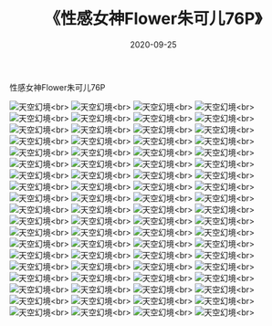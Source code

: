 ﻿---
layout: post
title: 《性感女神Flower朱可儿76P》
date: 2020-09-25
img: http://photo.orgx.cf/性感/2020/性感女神Flower朱可儿76P/000.jpg
tags: [美女,性感,泳衣]
---

性感女神Flower朱可儿76P



![天空幻境](http://photo.orgx.cf/性感/2020/性感女神Flower朱可儿76P/001.jpg''天空幻境'')<br>
![天空幻境](http://photo.orgx.cf/性感/2020/性感女神Flower朱可儿76P/002.jpg''天空幻境'')<br>
![天空幻境](http://photo.orgx.cf/性感/2020/性感女神Flower朱可儿76P/003.jpg''天空幻境'')<br>
![天空幻境](http://photo.orgx.cf/性感/2020/性感女神Flower朱可儿76P/004.jpg''天空幻境'')<br>
![天空幻境](http://photo.orgx.cf/性感/2020/性感女神Flower朱可儿76P/005.jpg''天空幻境'')<br>
![天空幻境](http://photo.orgx.cf/性感/2020/性感女神Flower朱可儿76P/006.jpg''天空幻境'')<br>
![天空幻境](http://photo.orgx.cf/性感/2020/性感女神Flower朱可儿76P/007.jpg''天空幻境'')<br>
![天空幻境](http://photo.orgx.cf/性感/2020/性感女神Flower朱可儿76P/008.jpg''天空幻境'')<br>
![天空幻境](http://photo.orgx.cf/性感/2020/性感女神Flower朱可儿76P/009.jpg''天空幻境'')<br>
![天空幻境](http://photo.orgx.cf/性感/2020/性感女神Flower朱可儿76P/010.jpg''天空幻境'')<br>
![天空幻境](http://photo.orgx.cf/性感/2020/性感女神Flower朱可儿76P/011.jpg''天空幻境'')<br>
![天空幻境](http://photo.orgx.cf/性感/2020/性感女神Flower朱可儿76P/012.jpg''天空幻境'')<br>
![天空幻境](http://photo.orgx.cf/性感/2020/性感女神Flower朱可儿76P/013.jpg''天空幻境'')<br>
![天空幻境](http://photo.orgx.cf/性感/2020/性感女神Flower朱可儿76P/014.jpg''天空幻境'')<br>
![天空幻境](http://photo.orgx.cf/性感/2020/性感女神Flower朱可儿76P/015.jpg''天空幻境'')<br>
![天空幻境](http://photo.orgx.cf/性感/2020/性感女神Flower朱可儿76P/016.jpg''天空幻境'')<br>
![天空幻境](http://photo.orgx.cf/性感/2020/性感女神Flower朱可儿76P/017.jpg''天空幻境'')<br>
![天空幻境](http://photo.orgx.cf/性感/2020/性感女神Flower朱可儿76P/018.jpg''天空幻境'')<br>
![天空幻境](http://photo.orgx.cf/性感/2020/性感女神Flower朱可儿76P/019.jpg''天空幻境'')<br>
![天空幻境](http://photo.orgx.cf/性感/2020/性感女神Flower朱可儿76P/020.jpg''天空幻境'')<br>
![天空幻境](http://photo.orgx.cf/性感/2020/性感女神Flower朱可儿76P/021.jpg''天空幻境'')<br>
![天空幻境](http://photo.orgx.cf/性感/2020/性感女神Flower朱可儿76P/022.jpg''天空幻境'')<br>
![天空幻境](http://photo.orgx.cf/性感/2020/性感女神Flower朱可儿76P/023.jpg''天空幻境'')<br>
![天空幻境](http://photo.orgx.cf/性感/2020/性感女神Flower朱可儿76P/024.jpg''天空幻境'')<br>
![天空幻境](http://photo.orgx.cf/性感/2020/性感女神Flower朱可儿76P/025.jpg''天空幻境'')<br>
![天空幻境](http://photo.orgx.cf/性感/2020/性感女神Flower朱可儿76P/026.jpg''天空幻境'')<br>
![天空幻境](http://photo.orgx.cf/性感/2020/性感女神Flower朱可儿76P/027.jpg''天空幻境'')<br>
![天空幻境](http://photo.orgx.cf/性感/2020/性感女神Flower朱可儿76P/028.jpg''天空幻境'')<br>
![天空幻境](http://photo.orgx.cf/性感/2020/性感女神Flower朱可儿76P/029.jpg''天空幻境'')<br>
![天空幻境](http://photo.orgx.cf/性感/2020/性感女神Flower朱可儿76P/030.jpg''天空幻境'')<br>
![天空幻境](http://photo.orgx.cf/性感/2020/性感女神Flower朱可儿76P/031.jpg''天空幻境'')<br>
![天空幻境](http://photo.orgx.cf/性感/2020/性感女神Flower朱可儿76P/032.jpg''天空幻境'')<br>
![天空幻境](http://photo.orgx.cf/性感/2020/性感女神Flower朱可儿76P/033.jpg''天空幻境'')<br>
![天空幻境](http://photo.orgx.cf/性感/2020/性感女神Flower朱可儿76P/034.jpg''天空幻境'')<br>
![天空幻境](http://photo.orgx.cf/性感/2020/性感女神Flower朱可儿76P/035.jpg''天空幻境'')<br>
![天空幻境](http://photo.orgx.cf/性感/2020/性感女神Flower朱可儿76P/036.jpg''天空幻境'')<br>
![天空幻境](http://photo.orgx.cf/性感/2020/性感女神Flower朱可儿76P/037.jpg''天空幻境'')<br>
![天空幻境](http://photo.orgx.cf/性感/2020/性感女神Flower朱可儿76P/038.jpg''天空幻境'')<br>
![天空幻境](http://photo.orgx.cf/性感/2020/性感女神Flower朱可儿76P/039.jpg''天空幻境'')<br>
![天空幻境](http://photo.orgx.cf/性感/2020/性感女神Flower朱可儿76P/040.jpg''天空幻境'')<br>
![天空幻境](http://photo.orgx.cf/性感/2020/性感女神Flower朱可儿76P/041.jpg''天空幻境'')<br>
![天空幻境](http://photo.orgx.cf/性感/2020/性感女神Flower朱可儿76P/042.jpg''天空幻境'')<br>
![天空幻境](http://photo.orgx.cf/性感/2020/性感女神Flower朱可儿76P/043.jpg''天空幻境'')<br>
![天空幻境](http://photo.orgx.cf/性感/2020/性感女神Flower朱可儿76P/044.jpg''天空幻境'')<br>
![天空幻境](http://photo.orgx.cf/性感/2020/性感女神Flower朱可儿76P/045.jpg''天空幻境'')<br>
![天空幻境](http://photo.orgx.cf/性感/2020/性感女神Flower朱可儿76P/046.jpg''天空幻境'')<br>
![天空幻境](http://photo.orgx.cf/性感/2020/性感女神Flower朱可儿76P/047.jpg''天空幻境'')<br>
![天空幻境](http://photo.orgx.cf/性感/2020/性感女神Flower朱可儿76P/048.jpg''天空幻境'')<br>
![天空幻境](http://photo.orgx.cf/性感/2020/性感女神Flower朱可儿76P/049.jpg''天空幻境'')<br>
![天空幻境](http://photo.orgx.cf/性感/2020/性感女神Flower朱可儿76P/050.jpg''天空幻境'')<br>
![天空幻境](http://photo.orgx.cf/性感/2020/性感女神Flower朱可儿76P/051.jpg''天空幻境'')<br>
![天空幻境](http://photo.orgx.cf/性感/2020/性感女神Flower朱可儿76P/052.jpg''天空幻境'')<br>
![天空幻境](http://photo.orgx.cf/性感/2020/性感女神Flower朱可儿76P/053.jpg''天空幻境'')<br>
![天空幻境](http://photo.orgx.cf/性感/2020/性感女神Flower朱可儿76P/054.jpg''天空幻境'')<br>
![天空幻境](http://photo.orgx.cf/性感/2020/性感女神Flower朱可儿76P/055.jpg''天空幻境'')<br>
![天空幻境](http://photo.orgx.cf/性感/2020/性感女神Flower朱可儿76P/056.jpg''天空幻境'')<br>
![天空幻境](http://photo.orgx.cf/性感/2020/性感女神Flower朱可儿76P/057.jpg''天空幻境'')<br>
![天空幻境](http://photo.orgx.cf/性感/2020/性感女神Flower朱可儿76P/058.jpg''天空幻境'')<br>
![天空幻境](http://photo.orgx.cf/性感/2020/性感女神Flower朱可儿76P/059.jpg''天空幻境'')<br>
![天空幻境](http://photo.orgx.cf/性感/2020/性感女神Flower朱可儿76P/060.jpg''天空幻境'')<br>
![天空幻境](http://photo.orgx.cf/性感/2020/性感女神Flower朱可儿76P/061.jpg''天空幻境'')<br>
![天空幻境](http://photo.orgx.cf/性感/2020/性感女神Flower朱可儿76P/062.jpg''天空幻境'')<br>
![天空幻境](http://photo.orgx.cf/性感/2020/性感女神Flower朱可儿76P/063.jpg''天空幻境'')<br>
![天空幻境](http://photo.orgx.cf/性感/2020/性感女神Flower朱可儿76P/064.jpg''天空幻境'')<br>
![天空幻境](http://photo.orgx.cf/性感/2020/性感女神Flower朱可儿76P/065.jpg''天空幻境'')<br>
![天空幻境](http://photo.orgx.cf/性感/2020/性感女神Flower朱可儿76P/066.jpg''天空幻境'')<br>
![天空幻境](http://photo.orgx.cf/性感/2020/性感女神Flower朱可儿76P/067.jpg''天空幻境'')<br>
![天空幻境](http://photo.orgx.cf/性感/2020/性感女神Flower朱可儿76P/068.jpg''天空幻境'')<br>
![天空幻境](http://photo.orgx.cf/性感/2020/性感女神Flower朱可儿76P/069.jpg''天空幻境'')<br>
![天空幻境](http://photo.orgx.cf/性感/2020/性感女神Flower朱可儿76P/070.jpg''天空幻境'')<br>
![天空幻境](http://photo.orgx.cf/性感/2020/性感女神Flower朱可儿76P/071.jpg''天空幻境'')<br>
![天空幻境](http://photo.orgx.cf/性感/2020/性感女神Flower朱可儿76P/072.jpg''天空幻境'')<br>
![天空幻境](http://photo.orgx.cf/性感/2020/性感女神Flower朱可儿76P/073.jpg''天空幻境'')<br>
![天空幻境](http://photo.orgx.cf/性感/2020/性感女神Flower朱可儿76P/074.jpg''天空幻境'')<br>
![天空幻境](http://photo.orgx.cf/性感/2020/性感女神Flower朱可儿76P/075.jpg''天空幻境'')<br>
![天空幻境](http://photo.orgx.cf/性感/2020/性感女神Flower朱可儿76P/076.jpg''天空幻境'')<br>